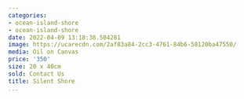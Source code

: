 ```yaml
---
categories:
- ocean-island-shore
- ocean-island-shore
date: 2022-04-09 13:18:38.504281
image: https://ucarecdn.com/2af83a84-2cc3-4761-84b6-58120ba47550/
media: Oil on Canvas
price: '350'
size: 20 x 40cm
sold: Contact Us
title: Silent Shore
...
```

